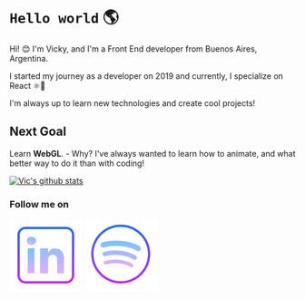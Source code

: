 # <code>Hello world</code> 🌎

Hi! 😊 I'm Vicky, and I'm a Front End developer from Buenos Aires, Argentina. </br>

I started my journey as a developer on 2019 and currently, I specialize on React ⚛️💖 </br>

I'm always up to learn new technologies and create cool projects! 

## Next Goal

Learn **WebGL**. - Why? I've always wanted to learn how to animate, and what better way to do it than with coding!

[![Vic's github stats](https://github-readme-stats.vercel.app/api?username=victoriasuarez97&hide=issues,contribs&show_icons=true&theme=material-palenight&count_private=true&hide_border=true)](https://github.com/anuraghazra/github-readme-stats)

### Follow me on

[![Linkedin](https://github.com/victoriasuarez97/victoriasuarez97/blob/master/img/icons8-linkedin.svg)](https://www.linkedin.com/in/victoria-suarez1997/)
[![Spotify](https://github.com/victoriasuarez97/victoriasuarez97/blob/master/img/icons8-spotify.svg)](https://open.spotify.com/user/11159839287?si=94d81aa329014e08)


